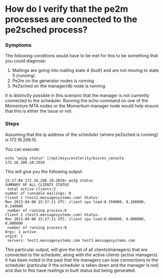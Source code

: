 # How do I verify that the pe2m processes are connected to the pe2sched process?

### Symptoms

The following conditions would have to be met for this to be something that you could diagnose:

   1. Mailings are going into mailing state 4 (built) and are not moving to state 5 (running).
   2. Pe2m on the generator nodes is running
   3. Pe2sched on the manager/db node is running

It is distinctly possible in this scenario that the manager is not currently connected to the scheduler. Running the echo command on one of the Momentum MTA nodes or the Momentum manager node would help ensure that this is either the issue or not.


### Steps

Assuming that the ip address of the scheduler (where pe2sched is running) is 172.16.206.10.

You can execute:

```
echo "pe2g status" |/opt/msys/ecelerity/bin/ec_console 172.16.206.10:2026
```

This will give you the following output:

```
15:27:04 172.16.206.10:2026> pe2g status
SUMMARY OF ALL CLIENTS STATUS
 total active clients:2
number of runnable mailings: 0
Client 1 (test2.messagesystems.com) Status:
Mon 2013-04-08 15:27:11 UTC: client cpu load:0.350000, 0.260000, 0.240000
 number of running process:0
Client 2 (test3.messagesystems.com) Status:
Mon 2013-04-08 15:27:11 UTC: client cpu load:0.000000, 0.000000, 0.000000
 number of running process:0
Orgs: 1 active
orgid: 1
 servers: test2.messagesystems.com test3.messagesystems.com
```

This particular output,  will give the list of all clients(managers) that are connected to the scheduler, along with the active clients (active managers). It has been noted in the past that the managers can lose connections to the scheduler (particular if the scheduler is taken down and the manager is not) and due to this have mailings in built status but being generated.